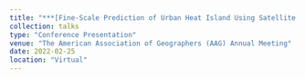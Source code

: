 ```yaml
---
title: "***[Fine-Scale Prediction of Urban Heat Island Using Satellite Remote Sensing and Urban Sensor Network Data](https://www.aag.org/events/2022-aag-annual-meeting/)***"
collection: talks
type: "Conference Presentation"
venue: "The American Association of Geographers (AAG) Annual Meeting"
date: 2022-02-25
location: "Virtual"
---
```

